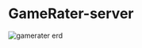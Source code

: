 # GameRater-server

![gamerater erd](https://user-images.githubusercontent.com/76744351/117153078-3e71da00-ad80-11eb-8eda-87d8ad0d4324.JPG)
